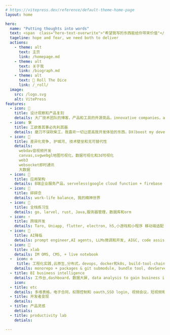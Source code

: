 ```yaml
---
# https://vitepress.dev/reference/default-theme-home-page
layout: home

hero:
  name: "Putting thoughts into words"
  text: <span  class="hero-text-overwrite">"希望我写的东西能给你带来价值"</span>
  tageline: hope and fear, we need both to deliver 
  actions:
    - theme: alt
      text: 主页
      link: /homepage.md
    - theme: alt
      text: 关于我
      link: /biograph.md
    - theme: alt
      text: 🎲 Roll The Dice
      link: /_roll/
  image:
    src: /logo.svg
    alt: VitePress
features:
  - icon: 🚀
    title: 设计观察和产品复刻
    details: 大厂技术团队的博客，产品和工具的开源竞品，innovative companies，awesome prodcuts, vendor, 项目完整落地过程，一切让我感兴趣的东西,
  - icon: 🛠️
    title: 工欲善其事必先利其器
    details: 磨刀不误砍柴工，我喜欢一切让提高我开发体验的东西，DX(boost my developer experience), congnitive load
  - icon: 🫣
    title: 差异化竞争, 护城河, 技术壁垒和无可替代性
    details: 
      webdav音视频开发
      canvas,svgwebgl地图可视化，数据可视化和3d可视化
      web3
      websocket即时通讯
      大数据
  - icon: 🧩
    title: 应用架构
    details: B端企业服务产品，serveless(google cloud function + firebase + netlify)
  - icon: 🍵
    title: 碎碎念
    details: work-life balance, 我的精神世界
  - icon: 🧠
    title: 全栈练习生
    details: go, larvel, rust, Java,服务器管理，数据库和orm
  - icon: ⚡
    title: 跨端开发
    details: Taro, Uniapp, flutter, electron, h5,小游戏和小程序 移动端适配
  - icon: 🤖 
    title: AI降临
    details: prompt engineer,AI agents, LLMs微调和开发, AIGC, code assistant，AI automation/RAGS 
  - icon: 🧪
    title: xlab
    details: IM OMS, CMS, + live notebook  
  -  icon: ⚙️
     title: 工程化实践,云原生,分布式，devops, docker和k8s, build-tool-chain, devops, ITops, SecOps
    details: monorepo + packages & git submodule, bundle tool, devServer, deps Management
  - title: BI business intelligence 
    details: 工作台,dashboard，数据大屏, data analysis to gain business insights
    icon:
  - title: etc
    details: 多维表格，电子合同，权限控制和 oauth,SSO login, 视频会议，短视频和直播,基于大模型的开源知识库问答系统, 法大大，腾讯电子签,万维广告
  - title: 开发者变现
    details: 
  - title: 产品灵感
    detials: 
  - title: productivity lab
    detials:

---
```



